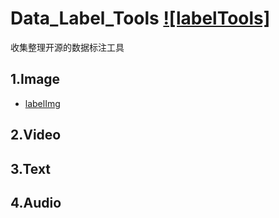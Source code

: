 # Data_Label_Tools [![labelTools]](https://github.com/mingx9527/Data_Label_Tools)
收集整理开源的数据标注工具
## 1.Image
- [labelImg](https://github.com/tzutalin/labelImg)
## 2.Video

## 3.Text

## 4.Audio

